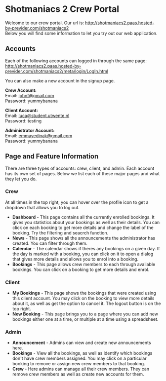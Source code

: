 # Shotmaniacs 2 Crew Portal
Welcome to our crew portal. Our url is: http://shotmaniacs2.paas.hosted-by-previder.com/shotmaniacs2 \
Below you will find some information to let you try out our web application.

## Accounts
Each of the following accounts can logged in through the same page: http://shotmaniacs2.paas.hosted-by-previder.com/shotmaniacs2/meta/login/LogIn.html
 
You can also make a new account in the signup page.

**Crew Account:** \
Email: johnf@gmail.com\
Password: yummybanana

**Client Account:** \
Email: luca@student.utwente.nl\
Password: testing

**Administrator Account:** \
Email: emmayedinak@gmail.com\
Password: yummybanana

## Page and Feature Information
There are three types of accounts: crew, client, and admin. Each account has its own set of pages. Below we list each of these major pages and what they let you do.

### Crew
At all times in the top right, you can hover over the profile icon to get a dropdown that allows you to log out.
* **Dashboard** - This page contains all the currently enrolled bookings. It gives you statistics about your bookings as well as their details. You can click on each booking to get more details and change the label of the booking. Try the filtering and seacrch function.
* **News** - This page shows all the announcements the administrator has created. You can filter through them.
* **Calendar** - The calendar shows if theres any bookings on a given day. If the day is marked with a booking, you can click on it to open a dialog that gives more details and allows you to enrol into a booking.
* **Bookings** - This page allows crew members to each through available bookings. You can click on a booking to get more details and enrol.
### Client
* **My Bookings** - This page shows the bookings that were created using this client account. You may click on the booking to view more details about it, as well as get the option to cancel it. The logout button is on the top right.
* **New Booking** - This page brings you to a page where you can add new bookings either one at a time, or multiple at a time using a spreadsheet.

### Admin
* **Announcement** - Admins can view and create new announcements here.
* **Bookings** - View all the bookings, as well as identify which bookings don't have crew members assigned. You may click on a particular booking to remove or assign new crew members to that booking.
* **Crew** - Here admins can manage all their crew members. They can remove crew members as well as create new accounts for them.


